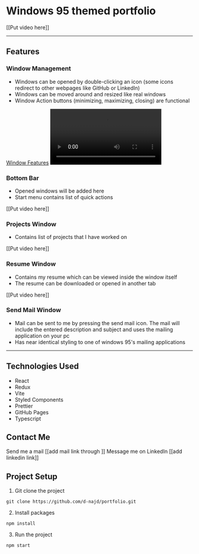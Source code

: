 # Windows 95 themed portfolio

[[Put video here]]

---

## Features

### Window Management

* Windows can be opened by double-clicking an icon (some icons redirect to other
  webpages like GitHub or LinkedIn)
* Windows can be moved around and resized like real windows
* Window Action buttons (minimizing, maximizing, closing) are functional

[Window Features](https://github.com/user-attachments/assets/57aa4423-018d-4576-b816-24d7654666e0)
![Test](./github-clips/Window-Features.mp4)

### Bottom Bar

* Opened windows will be added here
* Start menu contains list of quick actions

[[Put video here]]

### Projects Window

* Contains list of projects that I have worked on

[[Put video here]]

### Resume Window

* Contains my resume which can be viewed inside the window itself
* The resume can be downloaded or opened in another tab

[[Put video here]]

### Send Mail Window

* Mail can be sent to me by pressing the send mail icon. The mail will include
  the entered description and subject and uses the mailing application on your
  pc
* Has near identical styling to one of windows 95's mailing applications

---

## Technologies Used

- React
- Redux
- Vite
- Styled Components
- Prettier
- GitHub Pages
- Typescript

## Contact Me

Send me a mail [[add mail link through ]]
Message me on LinkedIn [[add linkedin link]]

## Project Setup

1. Git clone the project

```shell
git clone https://github.com/d-najd/portfolio.git
```

2. Install packages

```shell
npm install
```

3. Run the project

```shell
npm start
```

